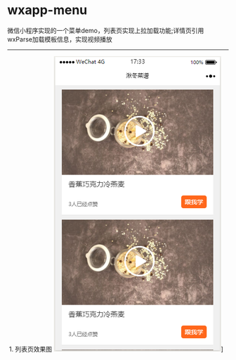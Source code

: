 # wxapp-menu
微信小程序实现的一个菜单demo，列表页实现上拉加载功能;详情页引用wxParse加载模板信息，实现视频播放
***
  1. 列表页效果图
!["列表页效果"](/image/design/list.png "列表页效果")]
